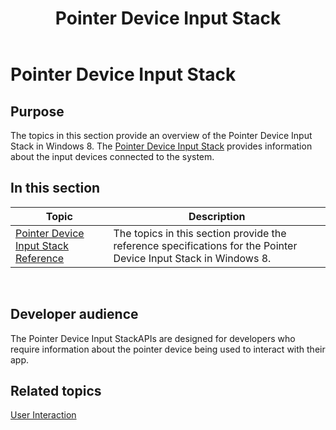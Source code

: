 ﻿---
Description: 'The topics in this section provide an overview of the Pointer Device Input Stack in Windows 8. The Pointer Device Input Stack provides information about the input devices connected to the system.'
ms.assetid: 'A2CBA73A-A647-4CF6-9886-06AD0AC6394B'
title: Pointer Device Input Stack
---

# Pointer Device Input Stack

## Purpose

The topics in this section provide an overview of the Pointer Device Input Stack in Windows 8. The [Pointer Device Input Stack](unifiedinputstack.unified_input_stack) provides information about the input devices connected to the system.

## In this section



| Topic                                                                                | Description                                                                                                                 |
|--------------------------------------------------------------------------------------|-----------------------------------------------------------------------------------------------------------------------------|
| [Pointer Device Input Stack Reference](unified-input-stack-reference.md)<br/> | The topics in this section provide the reference specifications for the Pointer Device Input Stack in Windows 8.<br/> |



 

## Developer audience

The Pointer Device Input StackAPIs are designed for developers who require information about the pointer device being used to interact with their app.

## Related topics

<dl> <dt>

[User Interaction](nodepage.user_interaction)
</dt> </dl>

 

 




